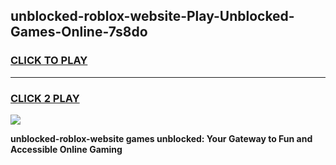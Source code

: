 
## unblocked-roblox-website-Play-Unblocked-Games-Online-7s8do
<h3>
<a href="https://premium76.site?title=unblocked-roblox-website&ref=25A">CLICK TO PLAY</a></h3>
<hr>

<h3>
<a href="https://premium76.site?title=unblocked-roblox-website&ref=25A">CLICK 2 PLAY</a>
  
</h3>

<a href="https://premium76.site?title=unblocked-roblox-website&ref=25A"><img src="https://clearcache.store/games.png"></a>


**unblocked-roblox-website games unblocked: Your Gateway to Fun and Accessible Online Gaming**
